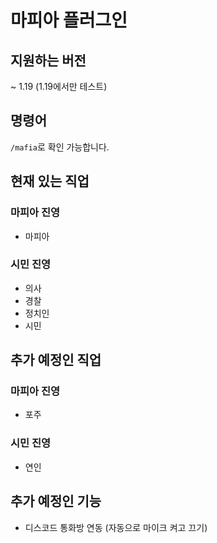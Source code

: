 # 마피아 플러그인
## 지원하는 버전
~ 1.19 (1.19에서만 테스트)

## 명령어
``/mafia``로 확인 가능합니다.

## 현재 있는 직업
### 마피아 진영
* 마피아
### 시민 진영
* 의사
* 경찰
* 정치인
* 시민

## 추가 예정인 직업
### 마피아 진영
* 포주
### 시민 진영
* 연인

## 추가 예정인 기능
* 디스코드 통화방 연동 (자동으로 마이크 켜고 끄기)
